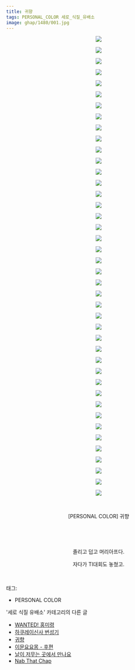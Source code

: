 ```yaml
---
title: 귀향
tags: PERSONAL_COLOR 세로_식질_유배소
image: ghap/1480/001.jpg
---
```

<div class="article">
<p style="text-align: center; clear: none; float: none;"><img src="{{ site.nasurl }}/ghap/1480/001.jpg"/></p>
<p style="text-align: center; clear: none; float: none;"><img src="{{ site.nasurl }}/ghap/1480/002.jpg"/></p>
<p style="text-align: center; clear: none; float: none;"><img src="{{ site.nasurl }}/ghap/1480/003.jpg"/></p>
<p style="text-align: center; clear: none; float: none;"><img src="{{ site.nasurl }}/ghap/1480/004.jpg"/></p>
<p style="text-align: center; clear: none; float: none;"><img src="{{ site.nasurl }}/ghap/1480/005.jpg"/></p>
<p style="text-align: center; clear: none; float: none;"><img src="{{ site.nasurl }}/ghap/1480/006.jpg"/></p>
<p style="text-align: center; clear: none; float: none;"><img src="{{ site.nasurl }}/ghap/1480/007.jpg"/></p>
<p style="text-align: center; clear: none; float: none;"><img src="{{ site.nasurl }}/ghap/1480/008.jpg"/></p>
<p style="text-align: center; clear: none; float: none;"><img src="{{ site.nasurl }}/ghap/1480/009.jpg"/></p>
<p style="text-align: center; clear: none; float: none;"><img src="{{ site.nasurl }}/ghap/1480/010.jpg"/></p>
<p style="text-align: center; clear: none; float: none;"><img src="{{ site.nasurl }}/ghap/1480/011.jpg"/></p>
<p style="text-align: center; clear: none; float: none;"><img src="{{ site.nasurl }}/ghap/1480/012.jpg"/></p>
<p style="text-align: center; clear: none; float: none;"><img src="{{ site.nasurl }}/ghap/1480/013.jpg"/></p>
<p style="text-align: center; clear: none; float: none;"><img src="{{ site.nasurl }}/ghap/1480/014.jpg"/></p>
<p style="text-align: center; clear: none; float: none;"><img src="{{ site.nasurl }}/ghap/1480/015.jpg"/></p>
<p style="text-align: center; clear: none; float: none;"><img src="{{ site.nasurl }}/ghap/1480/016.jpg"/></p>
<p style="text-align: center; clear: none; float: none;"><img src="{{ site.nasurl }}/ghap/1480/017.jpg"/></p>
<p style="text-align: center; clear: none; float: none;"><img src="{{ site.nasurl }}/ghap/1480/018.jpg"/></p>
<p style="text-align: center; clear: none; float: none;"><img src="{{ site.nasurl }}/ghap/1480/019.jpg"/></p>
<p style="text-align: center; clear: none; float: none;"><img src="{{ site.nasurl }}/ghap/1480/020.jpg"/></p>
<p style="text-align: center; clear: none; float: none;"><img src="{{ site.nasurl }}/ghap/1480/021.jpg"/></p>
<p style="text-align: center; clear: none; float: none;"><img src="{{ site.nasurl }}/ghap/1480/022.jpg"/></p>
<p style="text-align: center; clear: none; float: none;"><img src="{{ site.nasurl }}/ghap/1480/023.jpg"/></p>
<p style="text-align: center; clear: none; float: none;"><img src="{{ site.nasurl }}/ghap/1480/024.jpg"/></p>
<p style="text-align: center; clear: none; float: none;"><img src="{{ site.nasurl }}/ghap/1480/025.jpg"/></p>
<p style="text-align: center; clear: none; float: none;"><img src="{{ site.nasurl }}/ghap/1480/026.jpg"/></p>
<p style="text-align: center; clear: none; float: none;"><img src="{{ site.nasurl }}/ghap/1480/027.jpg"/></p>
<p style="text-align: center; clear: none; float: none;"><img src="{{ site.nasurl }}/ghap/1480/028.jpg"/></p>
<p style="text-align: center; clear: none; float: none;"><img src="{{ site.nasurl }}/ghap/1480/029.jpg"/></p>
<p style="text-align: center; clear: none; float: none;"><img src="{{ site.nasurl }}/ghap/1480/030.jpg"/></p>
<p style="text-align: center; clear: none; float: none;"><img src="{{ site.nasurl }}/ghap/1480/031.jpg"/></p>
<p style="text-align: center; clear: none; float: none;"><img src="{{ site.nasurl }}/ghap/1480/032.jpg"/></p>
<p style="text-align: center; clear: none; float: none;"><img src="{{ site.nasurl }}/ghap/1480/033.jpg"/></p>
<p style="text-align: center; clear: none; float: none;"><img src="{{ site.nasurl }}/ghap/1480/034.jpg"/></p>
<p style="text-align: center; clear: none; float: none;"><img src="{{ site.nasurl }}/ghap/1480/035.jpg"/></p>
<p style="text-align: center; clear: none; float: none;"><img src="{{ site.nasurl }}/ghap/1480/036.jpg"/></p>
<p style="text-align: center; clear: none; float: none;"><img src="{{ site.nasurl }}/ghap/1480/037.jpg"/></p>
<p style="text-align: center; clear: none; float: none;"><img src="{{ site.nasurl }}/ghap/1480/038.jpg"/></p>
<p style="text-align: center; clear: none; float: none;"><img src="{{ site.nasurl }}/ghap/1480/039.jpg"/></p>
<p style="text-align: center; clear: none; float: none;"><img src="{{ site.nasurl }}/ghap/1480/040.jpg"/></p>
<p style="text-align: center; clear: none; float: none;"><img src="{{ site.nasurl }}/ghap/1480/041.jpg"/></p>
<p style="text-align: center; clear: none; float: none;"><img src="{{ site.nasurl }}/ghap/1480/042.jpg"/></p>
<p style="text-align: center; clear: none; float: none;"><br/></p>
<p style="text-align: center; clear: none; float: none;">[PERSONAL COLOR] 귀향</p>
<p style="text-align: center; clear: none; float: none;"><br/></p>
<p style="text-align: center; clear: none; float: none;"><br/></p>
<p style="text-align: center; clear: none; float: none;">졸리고 덥고 머리아프다.</p>
<p style="text-align: center; clear: none; float: none;">자다가 TI대회도 놓쳤고.</p>
<p><br/></p>
</div><div class="tagTrail">
<p>태그: </p>
<ul>
<li>PERSONAL COLOR</li>
</ul>
</div><div class="another">
<p>'세로 식질 유배소' 카테고리의 다른 글</p>
<ul>
<li><a href="/2016-08-11-ghap_1499">WANTED! 홍미령</a></li>
<li><a href="/2016-08-11-ghap_1484">하쿠레이신사 번성기</a></li>
<li><a href="/2016-08-11-ghap_1480">귀향</a></li>
<li><a href="/2016-08-10-ghap_1463">이문요요몽 - 후편</a></li>
<li><a href="/2016-08-09-ghap_1447">날이 저무는 곳에서 만나요</a></li>
<li><a href="/2016-08-09-ghap_1439">Nab That Chap</a></li>
</ul>
</div><div class="cb_module cb_fluid">
<div class="cb_wrt cb_profile">
</div><!-- commentList close -->
</div>
